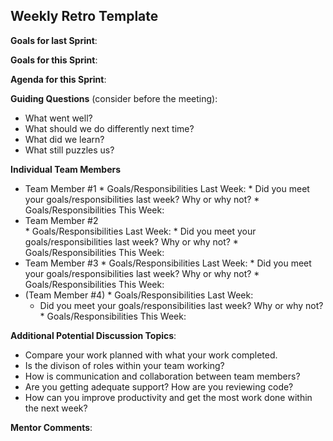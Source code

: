 ## Weekly Retro Template  

**Goals for last Sprint**:

**Goals for this Sprint**:

**Agenda for this Sprint**:

**Guiding Questions** (consider before the meeting):

  *  What went well?
  *  What should we do differently next time?
  *  What did we learn?
  *  What still puzzles us?
 
**Individual Team Members**

  *  Team Member #1
    * Goals/Responsibilities Last Week:
    * Did you meet your goals/responsibilities last week? Why or why not?
    * Goals/Responsibilities This Week:
  *  Team Member #2    
    * Goals/Responsibilities Last Week:
    * Did you meet your goals/responsibilities last week? Why or why not?
    * Goals/Responsibilities This Week:
  *  Team Member #3
    * Goals/Responsibilities Last Week:
    * Did you meet your goals/responsibilities last week? Why or why not?
    * Goals/Responsibilities This Week:
  *  (Team Member #4)
    * Goals/Responsibilities Last Week:
       * Did you meet your goals/responsibilities last week? Why or why not?
    * Goals/Responsibilities This Week:

**Additional Potential Discussion Topics**:

  *  Compare your work planned with what your work completed. 
  *  Is the divison of roles within your team working?
  *  How is communication and collaboration between team members?
  *  Are you getting adequate support? How are you reviewing code?
  *  How can you improve productivity and get the most work done within the next week?

**Mentor Comments**:
